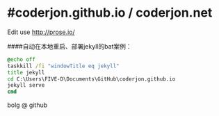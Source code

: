 #coderjon.github.io / coderjon.net
==================================

Edit use http://prose.io/



####自动在本地重启、部署jekyll的bat案例：
``` bat
@echo off
taskkill /fi "windowTitle eq jekyll"
title jekyll
cd C:\Users\FIVE-D\Documents\GitHub\coderjon.github.io
jekyll serve
cmd
```
bolg @ github
